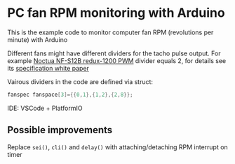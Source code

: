PC fan RPM monitoring with Arduino
==================================

This is the example code to monitor computer fan RPM (revolutions per minute) with Arduino

Different fans might have different dividers for the tacho pulse output. For example [Noctua NF-S12B redux-1200 PWM](https://noctua.at/en/nf-s12b-redux-1200-pwm) divider equals 2, for details see its [specification white paper](https://noctua.at/media/wysiwyg/Noctua_PWM_specifications_white_paper.pdf)

Vairous dividers in the code are defined via struct:
```cpp
fanspec fanspace[3]={{0,1},{1,2},{2,8}};
```

IDE: VSCode + PlatformIO

Possible improvements
---------------------

Replace `sei()`, `cli()` and `delay()` with attaching/detaching RPM interrupt on timer
